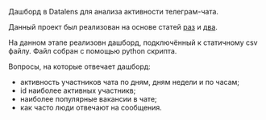Дашборд в Datalens для анализа активности телеграм-чата.

Данный проект был реализован на основе статей [раз](https://cloud.yandex.ru/blog/posts/2023/04/telegram-chat-analytics?utm_source=telegram&utm_medium=post_&utm_campaign=revealthedata) и [два](https://skillbox.ru/media/code/parsim-dannye-v-telegram-na-python-chast-1/).

На данном этапе реализовн дашборд, подключённый к статичному csv файлу. Файл собран с помощью python скрипта.

Вопросы, на которые отвечает дашборд:

- активность участников чата по дням, дням недели и по часам;
- id наиболее активных участникв;
- наиболее популярные вакансии в чате;
- как часто люди отвечают на сообщения.

